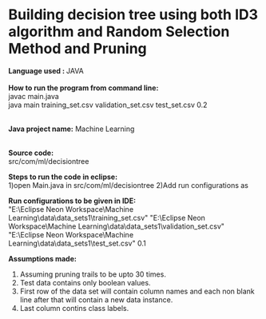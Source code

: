 <h1> Building decision tree using both ID3 algorithm and Random Selection Method and Pruning </h1>

<b> Language used : </b> JAVA
</br></br>
<b>How to run the program from command line:</b></br>
javac main.java</br>
java main training_set.csv validation_set.csv test_set.csv 0.2 </br>
</br>


<b>Java project name:</b> Machine Learning</br></br>

<b>Source code:</b></br>
src/com/ml/decisiontree</br>

<b>Steps to run the code in eclipse:</b></br>
1)open Main.java in src/com/ml/decisiontree
2)Add run configurations as</br>

<b> Run configurations to be given in IDE: </b></br>
"E:\Eclipse Neon Workspace\Machine Learning\data\data_sets1\training_set.csv" "E:\Eclipse Neon Workspace\Machine Learning\data\data_sets1\validation_set.csv" "E:\Eclipse Neon Workspace\Machine Learning\data\data_sets1\test_set.csv" 0.1</br>

<b> Assumptions made: </b></br>
1. Assuming pruning trails to be upto 30 times.</br>
2. Test data contains only boolean values. </br>
3. First row of the data set will contain column names and each non blank line after that will contain a new data instance. </br>
4. Last column contins class labels. </br>

